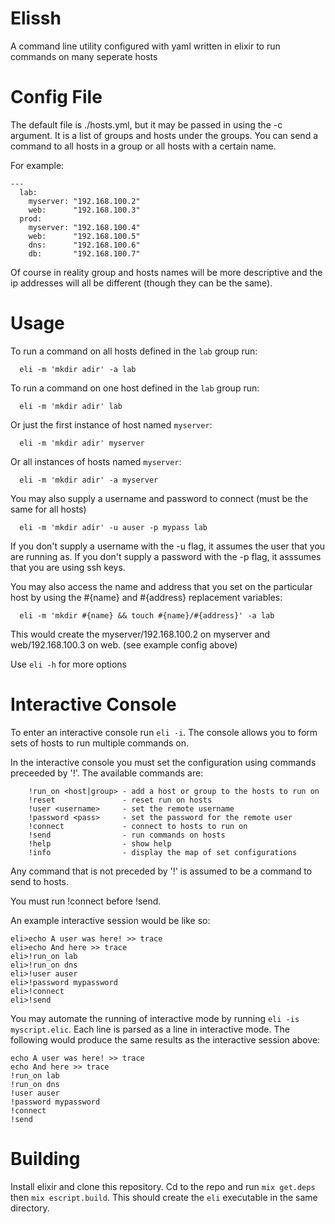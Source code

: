 Elissh
=========
A command line utility configured with yaml written in elixir to run commands on many seperate hosts

Config File
==========
The default file is ./hosts.yml, but it may be passed in using the -c argument. It is a list of groups and hosts under the groups. You can send a command to all hosts in a group or all hosts with a certain name.

For example:
```
---
  lab:
    myserver: "192.168.100.2"
    web:      "192.168.100.3"
  prod:
    myserver: "192.168.100.4"
    web:      "192.168.100.5"
    dns:      "192.168.100.6"
    db:       "192.168.100.7"
```

Of course in reality group and hosts names will be more descriptive and the ip addresses will all be different (though they can be the same).

Usage
=========

To run a command on all hosts defined in the `lab` group run:

```
  eli -m 'mkdir adir' -a lab 
```

To run a command on one host defined in the `lab` group run:

```
  eli -m 'mkdir adir' lab 
```

Or just the first instance of host named `myserver`:

```
  eli -m 'mkdir adir' myserver
```

Or all instances of hosts named `myserver`:

```
  eli -m 'mkdir adir' -a myserver
```

You may also supply a username and password to connect (must be the same for all hosts)

```
  eli -m 'mkdir adir' -u auser -p mypass lab

```

If you don't supply a username with the -u flag, it assumes the user that you are running as.
If you don't supply a password with the -p flag, it asssumes that you are using ssh keys.

You may also access the name and address that you set on the particular host by using the #{name} and #{address} replacement variables:

```
  eli -m 'mkdir #{name} && touch #{name}/#{address}' -a lab
```
This would create  the  myserver/192.168.100.2 on myserver and web/192.168.100.3 on web. (see example config above)

Use `eli -h` for more options

Interactive Console
===================

To enter an interactive console run `eli -i`. The console allows you to form sets of hosts to run multiple commands on.

In the interactive console you must set the configuration using commands preceeded by '!'. The available commands are:
```
    !run_on <host|group> - add a host or group to the hosts to run on
    !reset               - reset run on hosts
    !user <username>     - set the remote username
    !password <pass>     - set the password for the remote user
    !connect             - connect to hosts to run on
    !send                - run commands on hosts
    !help                - show help
    !info                - display the map of set configurations
```

Any command that is not preceded by '!' is assumed to be a command to send to hosts.

You must run !connect before !send.

An example interactive session would be like so:
```
eli>echo A user was here! >> trace
eli>echo And here >> trace
eli>!run_on lab
eli>!run_on dns
eli>!user auser
eli>!password mypassword
eli>!connect
eli>!send
```

You may automate the running of interactive mode by running `eli -is myscript.elic`.
Each line is parsed as a line in interactive mode.
The following would produce the same results as the interactive session above:
```
echo A user was here! >> trace
echo And here >> trace
!run_on lab
!run_on dns
!user auser
!password mypassword
!connect
!send
```

Building
========

Install elixir and clone this repository. Cd to the repo and run `mix get.deps` then `mix escript.build`. This should create the `eli` executable in the same directory.

